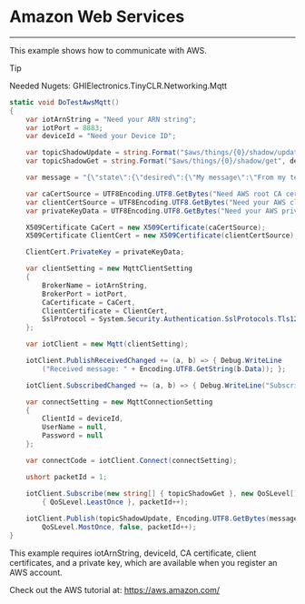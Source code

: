 # Amazon Web Services
---
This example shows how to communicate with AWS.

>[!TIP]
>Needed Nugets: GHIElectronics.TinyCLR.Networking.Mqtt

```csharp
static void DoTestAwsMqtt()
{
    var iotArnString = "Need your ARN string";
    var iotPort = 8883;
    var deviceId = "Need your Device ID";

    var topicShadowUpdate = string.Format("$aws/things/{0}/shadow/update", deviceId);
    var topicShadowGet = string.Format("$aws/things/{0}/shadow/get", deviceId);

    var message = "{\"state\":{\"desired\":{\"My message\":\"From my test \"}}}";

    var caCertSource = UTF8Encoding.UTF8.GetBytes("Need AWS root CA certificate");
    var clientCertSource = UTF8Encoding.UTF8.GetBytes("Need your AWS client CA certificate");
    var privateKeyData = UTF8Encoding.UTF8.GetBytes("Need your AWS private key");

    X509Certificate CaCert = new X509Certificate(caCertSource);
    X509Certificate ClientCert = new X509Certificate(clientCertSource);

    ClientCert.PrivateKey = privateKeyData;    

    var clientSetting = new MqttClientSetting
    {
        BrokerName = iotArnString,
        BrokerPort = iotPort,
        CaCertificate = CaCert,
        ClientCertificate = ClientCert,
        SslProtocol = System.Security.Authentication.SslProtocols.Tls12
    };

    var iotClient = new Mqtt(clientSetting);

    iotClient.PublishReceivedChanged += (a, b) => { Debug.WriteLine
        ("Received message: " + Encoding.UTF8.GetString(b.Data)); };

    iotClient.SubscribedChanged += (a, b) => { Debug.WriteLine("Subscribed"); };

    var connectSetting = new MqttConnectionSetting
    {
        ClientId = deviceId,
        UserName = null,
        Password = null
    };

    var connectCode = iotClient.Connect(connectSetting);

    ushort packetId = 1;

    iotClient.Subscribe(new string[] { topicShadowGet }, new QoSLevel[]
        { QoSLevel.LeastOnce }, packetId++);
            
    iotClient.Publish(topicShadowUpdate, Encoding.UTF8.GetBytes(message),
        QoSLevel.MostOnce, false, packetId++);
}
```
This example requires iotArnString, deviceId, CA certificate, client certificates, and a private key, which are available when you register an AWS account.

Check out the AWS tutorial at: https://aws.amazon.com/
